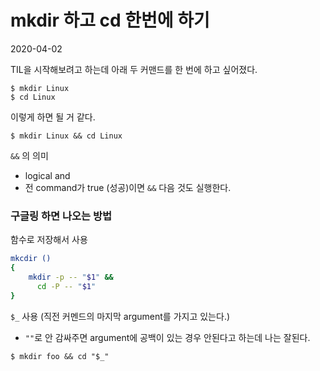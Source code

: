 # mkdir 하고 cd 한번에 하기
2020-04-02
</hr>
TIL을 시작해보려고 하는데 아래 두 커맨드를 한 번에 하고 싶어졌다.

```console
$ mkdir Linux
$ cd Linux
```

이렇게 하면 될 거 같다.

```console
$ mkdir Linux && cd Linux
```

`&&` 의 의미
- logical and
- 전 command가 true (성공)이면 `&&` 다음 것도 실행한다.

### 구글링 하면 나오는 방법
함수로 저장해서 사용

```bash
mkcdir ()
{
    mkdir -p -- "$1" &&
      cd -P -- "$1"
}
```

`$_` 사용 (직전 커멘드의 마지막 argument를 가지고 있는다.)
- `""`로 안 감싸주면 argument에 공백이 있는 경우 안된다고 하는데 나는 잘된다.

```console
$ mkdir foo && cd "$_"
```

  
